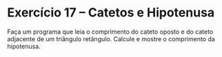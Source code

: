 # Exercício 17 – Catetos e Hipotenusa
 Faça um programa que leia o comprimento do cateto oposto e do cateto adjacente de um triângulo retângulo. Calcule e mostre o comprimento da hipotenusa.
